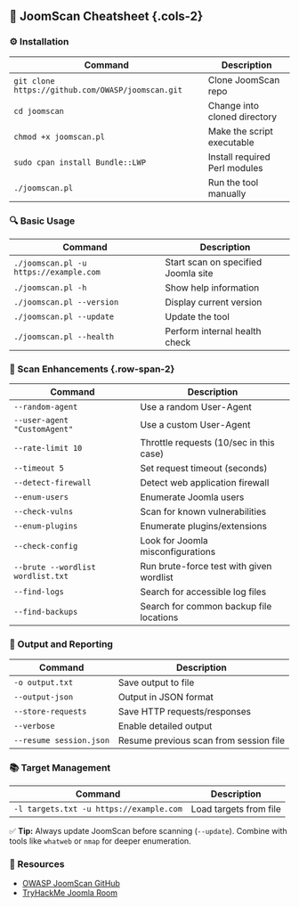 ## 🧰 JoomScan Cheatsheet {.cols-2}

### ⚙️ Installation

| Command                                           | Description                   |
| ------------------------------------------------- | ----------------------------- |
| `git clone https://github.com/OWASP/joomscan.git` | Clone JoomScan repo           |
| `cd joomscan`                                     | Change into cloned directory  |
| `chmod +x joomscan.pl`                            | Make the script executable    |
| `sudo cpan install Bundle::LWP`                   | Install required Perl modules |
| `./joomscan.pl`                                   | Run the tool manually         |

### 🔍 Basic Usage

| Command                                | Description                         |
| -------------------------------------- | ----------------------------------- |
| `./joomscan.pl -u https://example.com` | Start scan on specified Joomla site |
| `./joomscan.pl -h`                     | Show help information               |
| `./joomscan.pl --version`              | Display current version             |
| `./joomscan.pl --update`               | Update the tool                     |
| `./joomscan.pl --health`               | Perform internal health check       |

### 🧪 Scan Enhancements {.row-span-2}

| Command                           | Description                              |
| --------------------------------- | ---------------------------------------- |
| `--random-agent`                  | Use a random User-Agent                  |
| `--user-agent "CustomAgent"`      | Use a custom User-Agent                  |
| `--rate-limit 10`                 | Throttle requests (10/sec in this case)  |
| `--timeout 5`                     | Set request timeout (seconds)            |
| `--detect-firewall`               | Detect web application firewall          |
| `--enum-users`                    | Enumerate Joomla users                   |
| `--check-vulns`                   | Scan for known vulnerabilities           |
| `--enum-plugins`                  | Enumerate plugins/extensions             |
| `--check-config`                  | Look for Joomla misconfigurations        |
| `--brute --wordlist wordlist.txt` | Run brute-force test with given wordlist |
| `--find-logs`                     | Search for accessible log files          |
| `--find-backups`                  | Search for common backup file locations  |

### 💾 Output and Reporting

| Command                 | Description                            |
| ----------------------- | -------------------------------------- |
| `-o output.txt`         | Save output to file                    |
| `--output-json`         | Output in JSON format                  |
| `--store-requests`      | Save HTTP requests/responses           |
| `--verbose`             | Enable detailed output                 |
| `--resume session.json` | Resume previous scan from session file |

### 📚 Target Management

| Command                                 | Description            |
| --------------------------------------- | ---------------------- |
| `-l targets.txt -u https://example.com` | Load targets from file |

✅ **Tip:** Always update JoomScan before scanning (`--update`). Combine with tools like `whatweb` or `nmap` for deeper enumeration.

### 🔗 Resources

- [OWASP JoomScan GitHub](https://github.com/OWASP/joomscan)
- [TryHackMe Joomla Room](https://tryhackme.com/room/joomla)
